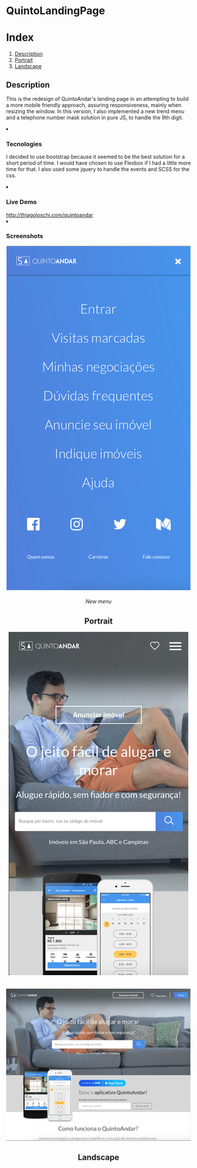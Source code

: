 # QuintoLandingPage

# Index
1. [Description](#description)
2. [Portrait](#portrait)
3. [Landscape](#landscape)

## Description
<p>This is the redesign of QuintoAndar's landing page in an attempting to build a more mobile friendly approach, assuring responsiveness, mainly when resizing the window. In this version, I also implemented a new trend menu and a telephone number mask solution in pure JS, to handle the 9th digit.</p>

<li><h3>Tecnologies</h3></li>
<p>I decided to use bootstrap because it seemed to be the best solution for a short period of time. I would have chosen to use Flexbox if I had a little more time for that.  I also used some jquery to handle the events and SCSS for the css.</p>

<li><h3>Live Demo</h3></li>
<a href="http://thiagoloschi.com/quintoandar">http://thiagoloschi.com/quintoandar</a>

<li><h3>Screenshots</h3></li>

<center><img src="assets/img/menu.png"/>
<h6 align="center">New menu</h6>



## Portrait
<img src="assets/img/1.png"/>
<br/><br/><br/>

<img src="assets/img/2.png"/>

## Landscape
<br/><br/><br/>
